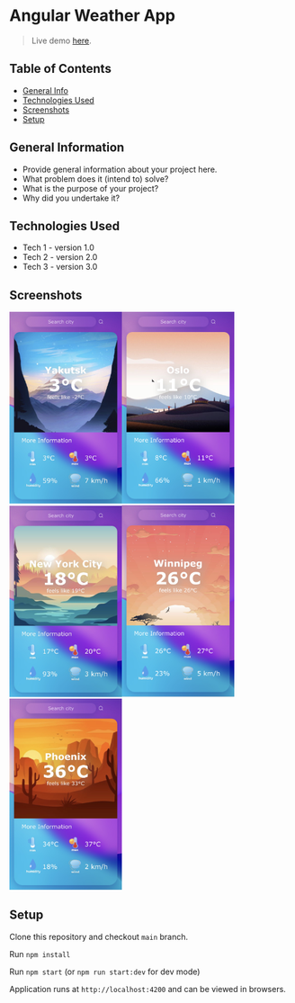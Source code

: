 # Angular Weather App
> Live demo [here](https://yuliazherebtsova.github.io/angular-weather-app/).
## Table of Contents
* [General Info](#general-information)
* [Technologies Used](#technologies-used)
* [Screenshots](#screenshots)
* [Setup](#setup)


## General Information
- Provide general information about your project here.
- What problem does it (intend to) solve?
- What is the purpose of your project?
- Why did you undertake it?
<!-- You don't have to answer all the questions - just the ones relevant to your project. -->


## Technologies Used
- Tech 1 - version 1.0
- Tech 2 - version 2.0
- Tech 3 - version 3.0


## Screenshots
<img src="./src/assets/screenshots/1.PNG" width="200"><img src="./src/assets/screenshots/2.PNG" width="200"><img src="./src/assets/screenshots/3.PNG" width="200"><img src="./src/assets/screenshots/4.PNG" width="200"><img src="./src/assets/screenshots/5.PNG" width="200">

## Setup
Clone this repository and checkout ```main``` branch.

Run ```npm install```

Run ```npm start``` (or ```npm run start:dev``` for dev mode)

Application runs at ```http://localhost:4200``` and can be viewed in browsers.

